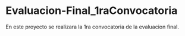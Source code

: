 # Evaluacion-Final_1raConvocatoria
 En este proyecto se realizara la 1ra convocatoria de la evaluacion final.
